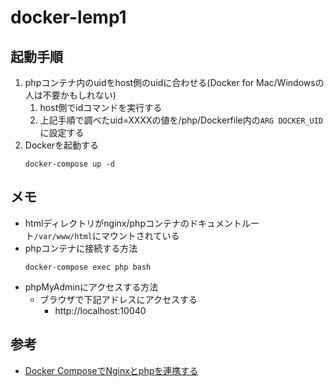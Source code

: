 # docker-lemp1

## 起動手順
1. phpコンテナ内のuidをhost側のuidに合わせる(Docker for Mac/Windowsの人は不要かもしれない)
    1. host側でidコマンドを実行する
    1. 上記手順で調べたuid=XXXXの値を/php/Dockerfile内の`ARG DOCKER_UID`に設定する
1. Dockerを起動する
    ```
    docker-compose up -d
    ```

## メモ
- htmlディレクトリがnginx/phpコンテナのドキュメントルート`/var/www/html`にマウントされている
- phpコンテナに接続する方法
    ```
    docker-compose exec php bash
    ```
- phpMyAdminにアクセスする方法
  - ブラウザで下記アドレスにアクセスする
      - http://localhost:10040

## 参考
- [Docker ComposeでNginxとphpを連携する][link1]


[link1]:https://zukucode.com/2019/06/docker-compose-nginx-php.html
